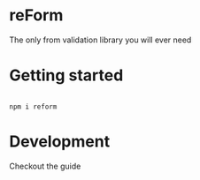 # reForm

The only from validation library you will ever need

# Getting started

```console

npm i reform
```

# Development

Checkout the guide
